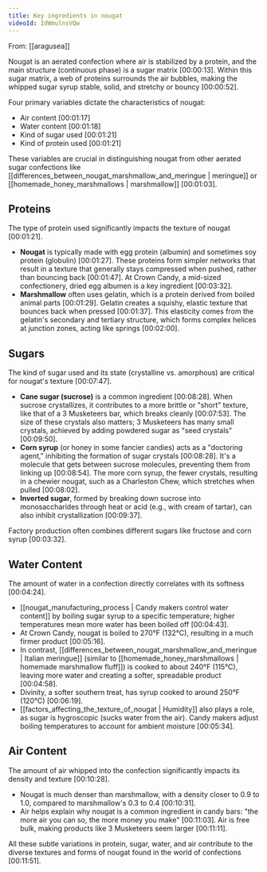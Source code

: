 ```yaml
---
title: Key ingredients in nougat
videoId: IdWmulnsVQw
---
```


From: [[aragusea]] <br/> 

Nougat is an aerated confection where air is stabilized by a protein, and the main structure (continuous phase) is a sugar matrix <a class="yt-timestamp" data-t="00:00:13">[00:00:13]</a>. Within this sugar matrix, a web of proteins surrounds the air bubbles, making the whipped sugar syrup stable, solid, and stretchy or bouncy <a class="yt-timestamp" data-t="00:00:52">[00:00:52]</a>.

Four primary variables dictate the characteristics of nougat:
*   Air content <a class="yt-timestamp" data-t="00:01:17">[00:01:17]</a>
*   Water content <a class="yt-timestamp" data-t="00:01:18">[00:01:18]</a>
*   Kind of sugar used <a class="yt-timestamp" data-t="00:01:21">[00:01:21]</a>
*   Kind of protein used <a class="yt-timestamp" data-t="00:01:21">[00:01:21]</a>

These variables are crucial in distinguishing nougat from other aerated sugar confections like [[differences_between_nougat_marshmallow_and_meringue | meringue]] or [[homemade_honey_marshmallows | marshmallow]] <a class="yt-timestamp" data-t="00:01:03">[00:01:03]</a>.

## Proteins
The type of protein used significantly impacts the texture of nougat <a class="yt-timestamp" data-t="00:01:21">[00:01:21]</a>.
*   **Nougat** is typically made with egg protein (albumin) and sometimes soy protein (globulin) <a class="yt-timestamp" data-t="00:01:27">[00:01:27]</a>. These proteins form simpler networks that result in a texture that generally stays compressed when pushed, rather than bouncing back <a class="yt-timestamp" data-t="00:01:47">[00:01:47]</a>. At Crown Candy, a mid-sized confectionery, dried egg albumen is a key ingredient <a class="yt-timestamp" data-t="00:03:32">[00:03:32]</a>.
*   **Marshmallow** often uses gelatin, which is a protein derived from boiled animal parts <a class="yt-timestamp" data-t="00:01:29">[00:01:29]</a>. Gelatin creates a squishy, elastic texture that bounces back when pressed <a class="yt-timestamp" data-t="00:01:37">[00:01:37]</a>. This elasticity comes from the gelatin's secondary and tertiary structure, which forms complex helices at junction zones, acting like springs <a class="yt-timestamp" data-t="00:02:00">[00:02:00]</a>.

## Sugars
The kind of sugar used and its state (crystalline vs. amorphous) are critical for nougat's texture <a class="yt-timestamp" data-t="00:07:47">[00:07:47]</a>.
*   **Cane sugar (sucrose)** is a common ingredient <a class="yt-timestamp" data-t="00:08:28">[00:08:28]</a>. When sucrose crystallizes, it contributes to a more brittle or "short" texture, like that of a 3 Musketeers bar, which breaks cleanly <a class="yt-timestamp" data-t="00:07:53">[00:07:53]</a>. The size of these crystals also matters; 3 Musketeers has many small crystals, achieved by adding powdered sugar as "seed crystals" <a class="yt-timestamp" data-t="00:09:50">[00:09:50]</a>.
*   **Corn syrup** (or honey in some fancier candies) acts as a "doctoring agent," inhibiting the formation of sugar crystals <a class="yt-timestamp" data-t="00:08:28">[00:08:28]</a>. It's a molecule that gets between sucrose molecules, preventing them from linking up <a class="yt-timestamp" data-t="00:08:54">[00:08:54]</a>. The more corn syrup, the fewer crystals, resulting in a chewier nougat, such as a Charleston Chew, which stretches when pulled <a class="yt-timestamp" data-t="00:08:02">[00:08:02]</a>.
*   **Inverted sugar**, formed by breaking down sucrose into monosaccharides through heat or acid (e.g., with cream of tartar), can also inhibit crystallization <a class="yt-timestamp" data-t="00:09:37">[00:09:37]</a>.

Factory production often combines different sugars like fructose and corn syrup <a class="yt-timestamp" data-t="00:03:32">[00:03:32]</a>.

## Water Content
The amount of water in a confection directly correlates with its softness <a class="yt-timestamp" data-t="00:04:24">[00:04:24]</a>.
*   [[nougat_manufacturing_process | Candy makers control water content]] by boiling sugar syrup to a specific temperature; higher temperatures mean more water has been boiled off <a class="yt-timestamp" data-t="00:04:43">[00:04:43]</a>.
*   At Crown Candy, nougat is boiled to 270°F (132°C), resulting in a much firmer product <a class="yt-timestamp" data-t="00:05:16">[00:05:16]</a>.
*   In contrast, [[differences_between_nougat_marshmallow_and_meringue | Italian meringue]] (similar to [[homemade_honey_marshmallows | homemade marshmallow fluff]]) is cooked to about 240°F (115°C), leaving more water and creating a softer, spreadable product <a class="yt-timestamp" data-t="00:04:58">[00:04:58]</a>.
*   Divinity, a softer southern treat, has syrup cooked to around 250°F (120°C) <a class="yt-timestamp" data-t="00:06:19">[00:06:19]</a>.
*   [[factors_affecting_the_texture_of_nougat | Humidity]] also plays a role, as sugar is hygroscopic (sucks water from the air). Candy makers adjust boiling temperatures to account for ambient moisture <a class="yt-timestamp" data-t="00:05:34">[00:05:34]</a>.

## Air Content
The amount of air whipped into the confection significantly impacts its density and texture <a class="yt-timestamp" data-t="00:10:28">[00:10:28]</a>.
*   Nougat is much denser than marshmallow, with a density closer to 0.9 to 1.0, compared to marshmallow's 0.3 to 0.4 <a class="yt-timestamp" data-t="00:10:31">[00:10:31]</a>.
*   Air helps explain why nougat is a common ingredient in candy bars: "the more air you can so, the more money you make" <a class="yt-timestamp" data-t="00:11:03">[00:11:03]</a>. Air is free bulk, making products like 3 Musketeers seem larger <a class="yt-timestamp" data-t="00:11:11">[00:11:11]</a>.

All these subtle variations in protein, sugar, water, and air contribute to the diverse textures and forms of nougat found in the world of confections <a class="yt-timestamp" data-t="00:11:51">[00:11:51]</a>.